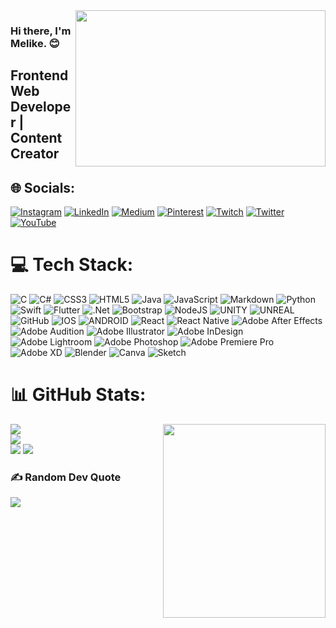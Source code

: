 <img src="https://media.giphy.com/media/QHE5gWI0QjqF2/giphy.gif" align="right" width="400" height="250">

### Hi there, I'm Melike. :blush:

## Frontend Web Developer | Content Creator

## 🌐 Socials:
[![Instagram](https://img.shields.io/badge/Instagram-%23E4405F.svg?logo=Instagram&logoColor=white)](https://instagram.com/meliketomakinoglu) [![LinkedIn](https://img.shields.io/badge/LinkedIn-%230077B5.svg?logo=linkedin&logoColor=white)](https://linkedin.com/in/meliketomakinoglu) [![Medium](https://img.shields.io/badge/Medium-12100E?logo=medium&logoColor=white)](https://medium.com/@meliketomakinoglu) [![Pinterest](https://img.shields.io/badge/Pinterest-%23E60023.svg?logo=Pinterest&logoColor=white)](https://pinterest.com/meliketomakinoglu) [![Twitch](https://img.shields.io/badge/Twitch-%239146FF.svg?logo=Twitch&logoColor=white)](https://twitch.tv/meliketomakinoglu) [![Twitter](https://img.shields.io/badge/Twitter-%231DA1F2.svg?logo=Twitter&logoColor=white)](https://twitter.com/meliketomakinoglu) [![YouTube](https://img.shields.io/badge/YouTube-%23FF0000.svg?logo=YouTube&logoColor=white)](https://youtube.com/@meliketomakinoglu9836) 

# 💻 Tech Stack:
![C](https://img.shields.io/badge/c-%2300599C.svg?style=flat&logo=c&logoColor=white) ![C#](https://img.shields.io/badge/c%23-%23239120.svg?style=flat&logo=c-sharp&logoColor=white) ![CSS3](https://img.shields.io/badge/css3-%231572B6.svg?style=flat&logo=css3&logoColor=white) ![HTML5](https://img.shields.io/badge/html5-%23E34F26.svg?style=flat&logo=html5&logoColor=white) ![Java](https://img.shields.io/badge/java-%23ED8B00.svg?style=flat&logo=java&logoColor=white) ![JavaScript](https://img.shields.io/badge/javascript-%23323330.svg?style=flat&logo=javascript&logoColor=%23F7DF1E) ![Markdown](https://img.shields.io/badge/markdown-%23000000.svg?style=flat&logo=markdown&logoColor=white) ![Python](https://img.shields.io/badge/python-3670A0?style=flat&logo=python&logoColor=ffdd54) ![Swift](https://img.shields.io/badge/swift-F54A2A?style=flat&logo=swift&logoColor=white) ![Flutter](https://img.shields.io/badge/Flutter-%2302569B.svg?style=flat&logo=Flutter&logoColor=white) ![.Net](https://img.shields.io/badge/.NET-5C2D91?style=flat&logo=.net&logoColor=white) ![Bootstrap](https://img.shields.io/badge/bootstrap-%23563D7C.svg?style=flat&logo=bootstrap&logoColor=white) ![NodeJS](https://img.shields.io/badge/node.js-6DA55F?style=flat&logo=node.js&logoColor=white) ![UNITY](https://img.shields.io/badge/Unity-%2320232a.svg?style=flat&logo=unity&logoColor=white) ![UNREAL](https://img.shields.io/badge/unreal-%2320232a.svg?style=flat&logo=unreal-engine&logoColor=white) ![GitHub](https://img.shields.io/badge/GitHub-%23121011.svg?style=flat&logo=github&logoColor=white) ![IOS](https://img.shields.io/badge/IOS-%2320232a.svg?style=flat&logo=apple&logoColor=white) ![ANDROID](https://img.shields.io/badge/android-%2320232a.svg?style=flat&logo=android&logoColor=%a4c639) ![React](https://img.shields.io/badge/react-%2320232a.svg?style=flat&logo=react&logoColor=%2361DAFB) ![React Native](https://img.shields.io/badge/react_native-%2320232a.svg?style=flat&logo=react&logoColor=%2361DAFB) ![Adobe After Effects](https://img.shields.io/badge/Adobe%20After%20Effects-9999FF.svg?style=flat&logo=Adobe%20After%20Effects&logoColor=white) ![Adobe Audition](https://img.shields.io/badge/Adobe%20Audition-9999FF.svg?style=flat&logo=Adobe%20Audition&logoColor=white) ![Adobe Illustrator](https://img.shields.io/badge/adobeillustrator-%23FF9A00.svg?style=flat&logo=adobeillustrator&logoColor=white) ![Adobe InDesign](https://img.shields.io/badge/Adobe%20InDesign-49021F?style=flat&logo=adobeindesign&logoColor=white) ![Adobe Lightroom](https://img.shields.io/badge/Adobe%20Lightroom-31A8FF.svg?style=flat&logo=Adobe%20Lightroom&logoColor=white) ![Adobe Photoshop](https://img.shields.io/badge/adobephotoshop-%2331A8FF.svg?style=flat&logo=adobephotoshop&logoColor=white) ![Adobe Premiere Pro](https://img.shields.io/badge/Adobe%20Premiere%20Pro-9999FF.svg?style=flat&logo=Adobe%20Premiere%20Pro&logoColor=white) ![Adobe XD](https://img.shields.io/badge/Adobe%20XD-470137?style=flat&logo=Adobe%20XD&logoColor=#FF61F6) ![Blender](https://img.shields.io/badge/blender-%23F5792A.svg?style=flat&logo=blender&logoColor=white) ![Canva](https://img.shields.io/badge/Canva-%2300C4CC.svg?style=flat&logo=Canva&logoColor=white) ![Sketch](https://img.shields.io/badge/Sketch-FFB387?style=flat&logo=sketch&logoColor=black)

# 📊 GitHub Stats:
<img src="https://media.giphy.com/media/PR3wumHIdsBhu/giphy.gif" align="right" width="260" height="310">

![](https://github-readme-stats.vercel.app/api?username=meliketomakinoglu&theme=tokyonight&hide_border=false&include_all_commits=true&count_private=false)<br/>
![](https://github-readme-streak-stats.herokuapp.com/?user=meliketomakinoglu&theme=tokyonight&hide_border=false)<br/>
![](https://github-readme-stats.vercel.app/api/top-langs/?username=meliketomakinoglu&theme=tokyonight&hide_border=false&include_all_commits=true&count_private=false&layout=compact)
![](https://raw.githubusercontent.com/zouariste/corona-runner/gh-pages/assets/corona-runner.gif)

### ✍️ Random Dev Quote
![](https://quotes-github-readme.vercel.app/api?type=horizontal&theme=tokyonight)

